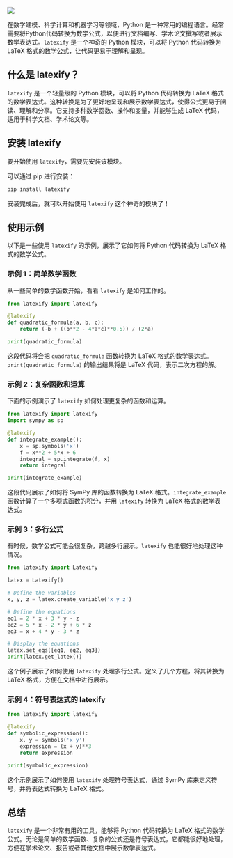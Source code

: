 ![](https://p.ipic.vip/cfnkto.png)

在数学建模、科学计算和机器学习等领域，Python 是一种常用的编程语言。经常需要将Python代码转换为数学公式，以便进行文档编写、学术论文撰写或者展示数学表达式。`latexify` 是一个神奇的 Python 模块，可以将 Python 代码转换为 LaTeX 格式的数学公式，让代码更易于理解和呈现。

## 什么是 latexify？

`latexify` 是一个轻量级的 Python 模块，可以将 Python 代码转换为 LaTeX 格式的数学表达式。这种转换是为了更好地呈现和展示数学表达式，使得公式更易于阅读、理解和分享。它支持多种数学函数、操作和变量，并能够生成 LaTeX 代码，适用于科学文档、学术论文等。

## 安装 latexify

要开始使用 `latexify`，需要先安装该模块。

可以通过 pip 进行安装：

```python
pip install latexify
```

安装完成后，就可以开始使用 `latexify` 这个神奇的模块了！

## 使用示例

以下是一些使用 `latexify` 的示例，展示了它如何将 Python 代码转换为 LaTeX 格式的数学公式。

### 示例 1：简单数学函数

从一些简单的数学函数开始，看看 `latexify` 是如何工作的。

```python
from latexify import latexify

@latexify
def quadratic_formula(a, b, c):
    return (-b + ((b**2 - 4*a*c)**0.5)) / (2*a)

print(quadratic_formula)
```

这段代码将会把 `quadratic_formula` 函数转换为 LaTeX 格式的数学表达式。`print(quadratic_formula)` 的输出结果将是 LaTeX 代码，表示二次方程的解。

### 示例 2：复杂函数和运算

下面的示例演示了 `latexify` 如何处理更复杂的函数和运算。

```python
from latexify import latexify
import sympy as sp

@latexify
def integrate_example():
    x = sp.symbols('x')
    f = x**2 + 5*x + 6
    integral = sp.integrate(f, x)
    return integral

print(integrate_example)
```

这段代码展示了如何将 SymPy 库的函数转换为 LaTeX 格式。`integrate_example` 函数计算了一个多项式函数的积分，并用 `latexify` 转换为 LaTeX 格式的数学表达式。

### 示例 3：多行公式

有时候，数学公式可能会很复杂，跨越多行展示。`latexify` 也能很好地处理这种情况。

```python
from latexify import Latexify

latex = Latexify()

# Define the variables
x, y, z = latex.create_variable('x y z')

# Define the equations
eq1 = 2 * x + 3 * y - z
eq2 = 5 * x - 2 * y + 6 * z
eq3 = x + 4 * y - 3 * z

# Display the equations
latex.set_eqs([eq1, eq2, eq3])
print(latex.get_latex())
```

这个例子展示了如何使用 `latexify` 处理多行公式。定义了几个方程，将其转换为 LaTeX 格式，方便在文档中进行展示。

### 示例 4：符号表达式的 latexify

```python
from latexify import latexify

@latexify
def symbolic_expression():
    x, y = symbols('x y')
    expression = (x + y)**3
    return expression

print(symbolic_expression)
```

这个示例展示了如何使用 `latexify` 处理符号表达式，通过 SymPy 库来定义符号，并将表达式转换为 LaTeX 格式。

## 总结

`latexify` 是一个非常有用的工具，能够将 Python 代码转换为 LaTeX 格式的数学公式。无论是简单的数学函数、复杂的公式还是符号表达式，它都能很好地处理，方便在学术论文、报告或者其他文档中展示数学表达式。

